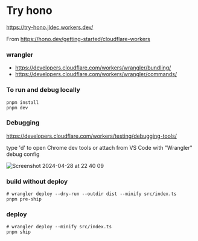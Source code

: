 # Try hono
https://try-hono.jldec.workers.dev/

From https://hono.dev/getting-started/cloudflare-workers

### wrangler
- https://developers.cloudflare.com/workers/wrangler/bundling/
- https://developers.cloudflare.com/workers/wrangler/commands/

### To run and debug locally
```
pnpm install
pnpm dev
```

### Debugging
https://developers.cloudflare.com/workers/testing/debugging-tools/

type 'd' to open Chrome dev tools
or
attach from VS Code with "Wrangler" debug config

![Screenshot 2024-04-28 at 22 40 09](https://github.com/jldec/try-hono/assets/849592/ac446a4a-bf19-4827-8195-d17bcb6f76f2)


### build without deploy
```
# wrangler deploy --dry-run --outdir dist --minify src/index.ts
pnpm pre-ship
```


### deploy
```
# wrangler deploy --minify src/index.ts
pnpm ship
```

